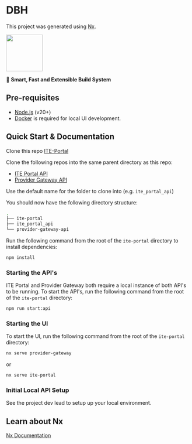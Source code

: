 # DBH

This project was generated using [Nx](https://nx.dev).

<p style="text-align: left;"><img src="https://raw.githubusercontent.com/nrwl/nx/master/images/nx-logo.png" width="100"></p>

🔎 **Smart, Fast and Extensible Build System**

## Pre-requisites

- [Node.js](https://nodejs.org/en/) (v20+)
- [Docker](https://docs.docker.com/desktop/install/mac-install/) is required for local UI development.

## Quick Start & Documentation

Clone this repo [ITE-Portal](https://github.com/ideacrew/ite-portal)

Clone the following repos into the same parent directory as this repo:

- [ITE Portal API](https://github.com/ideacrew/ite_portal_api)
- [Provider Gateway API](https://github.com/ideacrew/provider-gateway-api)

Use the default name for the folder to clone into (e.g. `ite_portal_api`)

You should now have the following directory structure:

```bash
.
├── ite-portal
├── ite_portal_api
└── provider-gateway-api
```

Run the following command from the root of the `ite-portal` directory to install dependencies:

```bash
npm install
```

### Starting the API's

ITE Portal and Provider Gateway both require a local instance of both API's to be running. To start the API's, run the following command from the root of the `ite-portal` directory:

```bash
npm run start:api
```

### Starting the UI

To start the UI, run the following command from the root of the `ite-portal` directory:

```bash
nx serve provider-gateway
```

or

```bash
nx serve ite-portal
```

### Initial Local API Setup

See the project dev lead to setup up your local environment.

## Learn about Nx

[Nx Documentation](https://nx.dev/angular)
